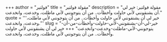+++
author = "فولتير"
title = "مقولة فولتير"
description = "مقولة فولتير: خير لي أن يشنقونني لأني حاولت وأخطأت.. من أن يتوجونني لأني ماطلت، وخدعت، وانخدعت."
quote = '''خير لي أن يشنقونني لأني حاولت وأخطأت.. من أن يتوجونني لأني ماطلت، وخدعت، وانخدعت.''' 
slug = "خير-لي-أن-يشنقونني-لأني-حاولت-وأخطأت-من-أن-يتوجونني-لأني-ماطلت-وخدعت-وانخدعت"
+++
خير لي أن يشنقونني لأني حاولت وأخطأت.. من أن يتوجونني لأني ماطلت، وخدعت، وانخدعت.
